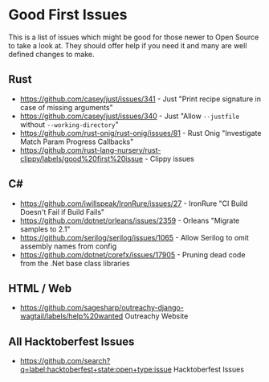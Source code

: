 # Good First Issues

This is a list of issues which might be good for those newer to Open Source to take a look at. They should offer help if you need it and many are well defined changes to make.

## Rust
 * <https://github.com/casey/just/issues/341> - Just "Print recipe signature in case of missing arguments"
 * <https://github.com/casey/just/issues/340> - Just "Allow `--justfile` without `--working-directory`"
 * <https://github.com/rust-onig/rust-onig/issues/81> - Rust Onig "Investigate Match Param Progress Callbacks"
 * <https://github.com/rust-lang-nursery/rust-clippy/labels/good%20first%20issue> - Clippy issues

## C#

 * <https://github.com/iwillspeak/IronRure/issues/27> - IronRure "CI Build Doesn't Fail if Build Fails"
 * <https://github.com/dotnet/orleans/issues/2359>  - Orleans "Migrate samples to 2.1"
 * <https://github.com/serilog/serilog/issues/1065> - Allow Serilog to omit assembly names from config
 * <https://github.com/dotnet/corefx/issues/17905> - Pruning dead code from the .Net base class libraries

## HTML / Web

 * <https://github.com/sagesharp/outreachy-django-wagtail/labels/help%20wanted> Outreachy Website

## All Hacktoberfest Issues

 * <https://github.com/search?q=label:hacktoberfest+state:open+type:issue> Hacktoberfest Issues